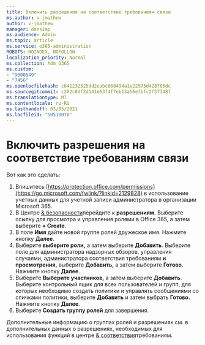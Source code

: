 ```yaml
---
title: Включить разрешения на соответствие требованиям связи
ms.author: v-jmathew
author: v-jmathew
manager: dansimp
ms.audience: Admin
ms.topic: article
ms.service: o365-administration
ROBOTS: NOINDEX, NOFOLLOW
localization_priority: Normal
ms.collection: Adm_O365
ms.custom:
- "9000549"
- "7456"
ms.openlocfilehash: c841232525dd2eabc068494a1e22975d428705dc
ms.sourcegitcommit: c202c0df2d141e63f4f7eb13a56efbfc2f57348f
ms.translationtype: MT
ms.contentlocale: ru-RU
ms.lasthandoff: 03/05/2021
ms.locfileid: "50510078"
---
```

# <a name="enable-permissions-for-communication-compliance"></a>Включить разрешения на соответствие требованиям связи

Вот как это сделать:

1. Впишитесь [https://protection.office.com/permissions](https://go.microsoft.com/fwlink/?linkid=2129828) в использование учетных данных для учетной записи администратора в организации Microsoft 365.
2. В Центре [& безопасности](https://go.microsoft.com/fwlink/?linkid=2101341)перейдите к **разрешениям.** Выберите ссылку для просмотра и управления ролями в Office 365, а затем выберите **\+ Create**.
3. В поле **Имя** дайте новой группе ролей дружеское имя. Нажмите кнопку **Далее**.
4. Выберите **выберите роли,** а затем выберите **Добавить**. Выберите поле для администратора надзорных обзоров, управления случаями, администратора соответствия требованиям **и** **просмотрения,** выберите **Добавить,** а затем выберите **Готово.** Нажмите кнопку **Далее**.
5. Выберите **Выберите участников,** а затем выберите **Добавить**. Выберите контрольный ящик для всех пользователей и групп, для которых необходимо создать политики и управлять сообщениями со спичками политики, выберите **Добавить** и затем выбрать **Готово.** Нажмите кнопку **Далее**.
6. Выберите **Создать группу ролей** для завершения.

Дополнительные информацию о группах ролей и разрешениях см. в дополнительных данных о разрешениях, необходимых для использования функций в центре [& соответствия](https://go.microsoft.com/fwlink/?linkid=2114184)требованиям.
